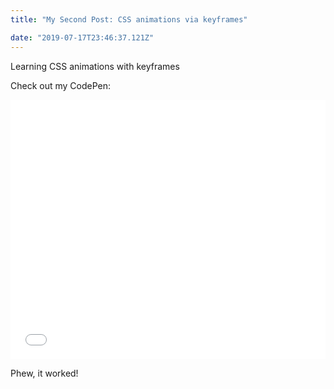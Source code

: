 ```yaml
---
title: "My Second Post: CSS animations via keyframes"

date: "2019-07-17T23:46:37.121Z"
---
```


Learning CSS animations with keyframes

Check out my CodePen:

<iframe height="415" style="width: 100%;" scrolling="no" title="Hero Image 2.0" src="//codepen.io/abe-zt/embed/preview/ydbvvJ/?height=415&theme-id=0&default-tab=html,result" frameborder="no" allowtransparency="true" allowfullscreen="true">
  See the Pen <a href='https://codepen.io/abe-zt/pen/ydbvvJ/'>Hero Image 2.0</a> by Abel
  (<a href='https://codepen.io/abe-zt'>@abe-zt</a>) on <a href='https://codepen.io'>CodePen</a>.
</iframe>

Phew, it worked!
